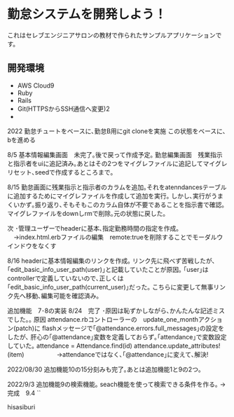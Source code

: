 # 勤怠システムを開発しよう！

これはセレブエンジニアサロンの教材で作られたサンプルアプリケーションです。

## 開発環境

* AWS Cloud9<br>
* Ruby<br>
* Rails<br>
* Git(HTTPSからSSH通信へ変更)2
* 
2022
勤怠チュートをベースに､勤怠B用にgit cloneを実施
この状態をベースに､bを進める

8/5
基本情報編集画面　未完了｡後で戻って作成予定｡
勤怠編集画面　残業指示と指示者をuiに追記済み｡あとはその2つをマイグレファイルに追記してマイグレリセット､seedで作成するところまで｡

8/15
勤怠画面に残業指示と指示者のカラムを追加｡それをatenndancesテーブルに追加するためにマイグレファイルを作成して追加を実行｡
しかし､実行がうまくいかず｡振り返り､そもそもこのカラム自体が不要であることを指示書で確認｡
マイグレファイルをdownしrmで削除｡元の状態に戻した｡

次
･管理ユーザーでheaderに基本､指定勤務時間の指定を作成｡
　→index.html.erbファイルの編集　remote:trueを削除することでモーダルウインドウをなくす

8/16
headerに基本情報編集のリンクを作成｡
リンク先に飛べず苦戦したが､｢edit_basic_info_user_path(user)｣と記載していたことが原因｡
｢user｣はcontrollerで定義していないので､正しくは｢edit_basic_info_user_path(current_user)｣だった｡
こちらに変更して無事リンク先へ移動､編集可能を確認済み｡


追加機能　7･8の実装
8/24　完了
･原因は恥ずかしながら､かんたんな記述ミスでした｡｡
原因
attendance.rbコントローラーの　update_one_monthアクション(patch)に
flashメッセージで｢@attendance.errors.full_messages｣の設定をしたが､
肝心の｢@attendance｣変数を定義しておらず｡｢attendance｣で変数設定していた｡
        attendance = Attendance.find(id)
        attendance.update_attributes!(item)
　　　　　→attendanceではなく､｢@attendance｣に変えて､解決!

2022/08/30
追加機能10の15分刻みも完了｡あとは追加機能1と9の2つ｡

2022/9/3
追加機能9の検索機能｡
seach機能を使って検索できる条件を作る｡
→完成　9.4
``

hisasiburi